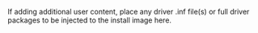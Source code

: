 If adding additional user content, place any driver .inf file(s) or full driver packages to be injected to the install image here.